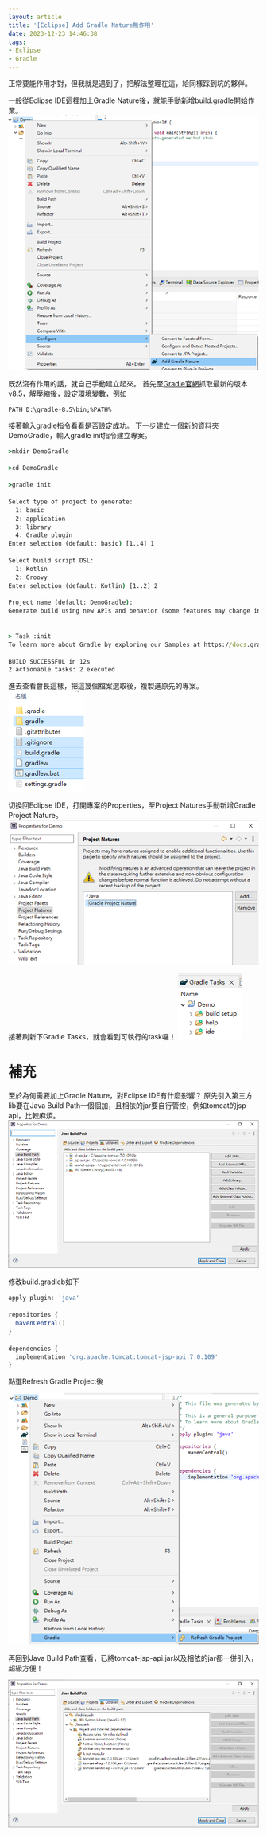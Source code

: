 ```yaml
---
layout: article
title: '[Eclipse] Add Gradle Nature無作用'
date: 2023-12-23 14:46:38
tags:
- Eclipse
- Gradle
---
```

正常要能作用才對，但我就是遇到了，把解法整理在這，給同樣踩到坑的夥伴。
<!--more-->
一般從Eclipse IDE這裡加上Gradle Nature後，就能手動新增build.gradle開始作業。
![](/assets/eclipse_add_gradle.png)

既然沒有作用的話，就自己手動建立起來。
首先至[Gradle官網](https://gradle.org/releases/)抓取最新的版本v8.5，解壓縮後，設定環境變數，例如
```
PATH D:\gradle-8.5\bin;%PATH%
```
接著輸入gradle指令看看是否設定成功。
下一步建立一個新的資料夾DemoGradle，輸入gradle init指令建立專案。
```bat
>mkdir DemoGradle

>cd DemoGradle

>gradle init

Select type of project to generate:
  1: basic
  2: application
  3: library
  4: Gradle plugin
Enter selection (default: basic) [1..4] 1

Select build script DSL:
  1: Kotlin
  2: Groovy
Enter selection (default: Kotlin) [1..2] 2

Project name (default: DemoGradle):
Generate build using new APIs and behavior (some features may change in the next minor release)? (default: no) [yes, no]


> Task :init
To learn more about Gradle by exploring our Samples at https://docs.gradle.org/8.5/samples

BUILD SUCCESSFUL in 12s
2 actionable tasks: 2 executed
```

進去查看會長這樣，把這幾個檔案選取後，複製進原先的專案。
![](/assets/gradle_folder.png)

切換回Eclipse IDE，打開專案的Properties，至Project Natures手動新增Gradle Project Nature。
![](/assets/manual_add_gradle.png)

接著刷新下Gradle Tasks，就會看到可執行的task囉！
![](/assets/gradle_task.png)

# 補充

至於為何需要加上Gradle Nature，對Eclipse IDE有什麼影響？
原先引入第三方lib要在Java Build Path一個個加，且相依的jar要自行管控，例如tomcat的jsp-api，比較麻煩。
![](/assets/eclipse_libs.png)

修改build.gradleb如下
```groovy
apply plugin: 'java'

repositories {
  mavenCentral() 
}

dependencies {
  implementation 'org.apache.tomcat:tomcat-jsp-api:7.0.109'
}
```

點選Refresh Gradle Project後

![](/assets/gradle_sync.png)

再回到Java Build Path查看，已將tomcat-jsp-api.jar以及相依的jar都一併引入，超級方便！

![](/assets/eclipse_libs_with_gradle.png)